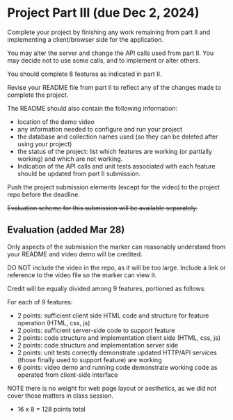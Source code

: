 # Project  Part III (due Dec 2, 2024)

Complete your project by finishing any work remaining from part II and implementing a client/browser side for the application.



You may alter the server and change the API calls used from part II. You may decide not to use some calls, and to implement or alter others. 

You should complete 8 features as indicated in part II.

Revise your README file from part II to reflect any of the changes made to complete the project.

The README should also contain the following information:

* location of the demo video
* any information needed to configure and run your project
* the database and collection names used (so they can be deleted after using your project)
* the status of the project: list which features are working (or partially working) and which are not working. 
* Indication of the API calls and unit tests associated with each feature should be updated from part II submission.

Push the project submission elements (except for the video) to the project repo before the deadline. 

~~Evaluation scheme for this submission will be available separately.~~
 
## Evaluation (added Mar 28)

Only aspects of the submission the marker can reasonably understand from your README and video demo will be credited.

DO NOT include the video in the repo, as it will be too large. Include a link or reference to the video file so the marker can view it.

Credit will be equally divided among 9 features, portioned as follows:

For each of 9 features:

* 2 points: sufficient client side HTML code and structure for feature operation  (HTML, css, js)
* 2 points: sufficient server-side code to support feature
* 2 points: code structure and implementation client side (HTML, css, js)
* 2 points: code structure and implementation server side
* 2 points: unit tests correctly demonstrate updated HTTP/API services (those finally used to support feature) are working
* 6 points: video demo and running code demonstrate working code as operated from client-side interface

NOTE there is no weight for web page layout or aesthetics, as we did not cover those matters in class session. 

* 16 x 8 = 128 points total

